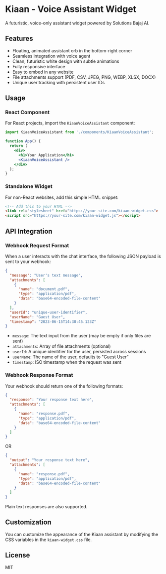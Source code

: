 
# Kiaan - Voice Assistant Widget

A futuristic, voice-only assistant widget powered by Solutions Bajaj AI.

## Features

- Floating, animated assistant orb in the bottom-right corner
- Seamless integration with voice agent
- Clean, futuristic white design with subtle animations
- Fully responsive interface
- Easy to embed in any website
- File attachments support (PDF, CSV, JPEG, PNG, WEBP, XLSX, DOCX)
- Unique user tracking with persistent user IDs

## Usage

### React Component

For React projects, import the `KiaanVoiceAssistant` component:

```jsx
import KiaanVoiceAssistant from './components/KiaanVoiceAssistant';

function App() {
  return (
    <div>
      <h1>Your Application</h1>
      <KiaanVoiceAssistant />
    </div>
  );
}
```

### Standalone Widget

For non-React websites, add this simple HTML snippet:

```html
<!-- Add this to your HTML -->
<link rel="stylesheet" href="https://your-site.com/kiaan-widget.css">
<script src="https://your-site.com/kiaan-widget.js"></script>
```

## API Integration

### Webhook Request Format

When a user interacts with the chat interface, the following JSON payload is sent to your webhook:

```json
{
  "message": "User's text message",
  "attachments": [
    {
      "name": "document.pdf",
      "type": "application/pdf",
      "data": "base64-encoded-file-content"
    }
  ],
  "userId": "unique-user-identifier",
  "userName": "Guest User",
  "timestamp": "2023-06-15T14:30:45.123Z"
}
```

- `message`: The text input from the user (may be empty if only files are sent)
- `attachments`: Array of file attachments (optional)
- `userId`: A unique identifier for the user, persisted across sessions
- `userName`: The name of the user, defaults to "Guest User"
- `timestamp`: ISO timestamp when the request was sent

### Webhook Response Format

Your webhook should return one of the following formats:

```json
{
  "response": "Your response text here",
  "attachments": [
    {
      "name": "response.pdf",
      "type": "application/pdf",
      "data": "base64-encoded-file-content"
    }
  ]
}
```

OR

```json
{
  "output": "Your response text here",
  "attachments": [
    {
      "name": "response.pdf",
      "type": "application/pdf",
      "data": "base64-encoded-file-content"
    }
  ]
}
```

Plain text responses are also supported.

## Customization

You can customize the appearance of the Kiaan assistant by modifying the CSS variables in the `kiaan-widget.css` file.

## License

MIT
